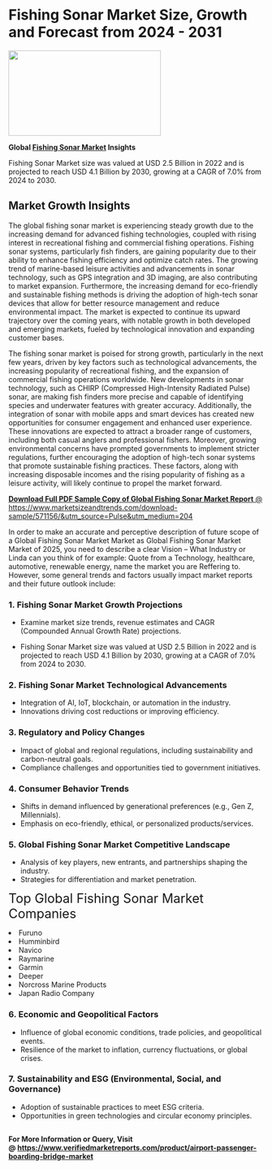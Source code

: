 <H1>Fishing Sonar Market Size, Growth and Forecast from 2024 - 2031</H1><img class="aligncenter size-medium wp-image-584254" src="https://thirdeyenews.in/wp-content/uploads/2024/09/Global-Market-Research-300x168.jpeg" alt="" width="300" height="168" /><p><strong>Global&nbsp;<a href="https://www.marketsizeandtrends.com/download-sample/571156/&amp;utm_source=Pulse&amp;utm_medium=204">Fishing Sonar Market</a> Insights</strong></p><p>Fishing Sonar Market size was valued at USD 2.5 Billion in 2022 and is projected to reach USD 4.1 Billion by 2030, growing at a CAGR of 7.0% from 2024 to 2030.</p><p><h2>Market Growth Insights</h2> <p>The global fishing sonar market is experiencing steady growth due to the increasing demand for advanced fishing technologies, coupled with rising interest in recreational fishing and commercial fishing operations. Fishing sonar systems, particularly fish finders, are gaining popularity due to their ability to enhance fishing efficiency and optimize catch rates. The growing trend of marine-based leisure activities and advancements in sonar technology, such as GPS integration and 3D imaging, are also contributing to market expansion. Furthermore, the increasing demand for eco-friendly and sustainable fishing methods is driving the adoption of high-tech sonar devices that allow for better resource management and reduce environmental impact. The market is expected to continue its upward trajectory over the coming years, with notable growth in both developed and emerging markets, fueled by technological innovation and expanding customer bases. <a href="#"></a></p> <p>The fishing sonar market is poised for strong growth, particularly in the next few years, driven by key factors such as technological advancements, the increasing popularity of recreational fishing, and the expansion of commercial fishing operations worldwide. New developments in sonar technology, such as CHIRP (Compressed High-Intensity Radiated Pulse) sonar, are making fish finders more precise and capable of identifying species and underwater features with greater accuracy. Additionally, the integration of sonar with mobile apps and smart devices has created new opportunities for consumer engagement and enhanced user experience. These innovations are expected to attract a broader range of customers, including both casual anglers and professional fishers. Moreover, growing environmental concerns have prompted governments to implement stricter regulations, further encouraging the adoption of high-tech sonar systems that promote sustainable fishing practices. These factors, along with increasing disposable incomes and the rising popularity of fishing as a leisure activity, will likely continue to propel the market forward. <a href="#"></p><p><span class=""><strong>Download Full PDF Sample Copy of Global Fishing Sonar Market Report</strong> @ <a href="https://www.marketsizeandtrends.com/download-sample/571156/&amp;utm_source=Pulse&amp;utm_medium=204" target="_blank">https://www.marketsizeandtrends.com/download-sample/571156/&amp;utm_source=Pulse&amp;utm_medium=204</a></span></p><p>In order to make an accurate and perceptive description of future scope of a Global&nbsp;Fishing Sonar Market Market as Global&nbsp;Fishing Sonar Market Market of 2025, you need to describe a clear Vision &ndash; What Industry or Linda can you think of for example: Quote from a Technology, healthcare, automotive, renewable energy, name the market you are Reffering to. However, some general trends and factors usually impact market reports and their future outlook include:</p><h3>1.&nbsp;<strong>Fishing Sonar Market Growth Projections</strong></h3><ul><li>Examine market size trends, revenue estimates and CAGR (Compounded Annual Growth Rate) projections.</li><li><p>Fishing Sonar Market size was valued at USD 2.5 Billion in 2022 and is projected to reach USD 4.1 Billion by 2030, growing at a CAGR of 7.0% from 2024 to 2030.</p></li></ul><h3>2.&nbsp;<strong>Fishing Sonar Market Technological Advancements</strong></h3><ul><li>Integration of AI, IoT, blockchain, or automation in the industry.</li><li>Innovations driving cost reductions or improving efficiency.</li></ul><h3>3.&nbsp;<strong>Regulatory and Policy Changes</strong></h3><ul><li>Impact of global and regional regulations, including sustainability and carbon-neutral goals.</li><li>Compliance challenges and opportunities tied to government initiatives.</li></ul><h3>4.&nbsp;<strong>Consumer Behavior Trends</strong></h3><ul><li>Shifts in demand influenced by generational preferences (e.g., Gen Z, Millennials).</li><li>Emphasis on eco-friendly, ethical, or personalized products/services.</li></ul><h3>5.&nbsp;<strong>Global Fishing Sonar Market Competitive Landscape</strong></h3><ul><li>Analysis of key players, new entrants, and partnerships shaping the industry.</li><li>Strategies for differentiation and market penetration.</li></ul><p data-pm-slice="1 1 []"><span style="color: inherit; font-family: inherit; font-size: 25px;">Top Global Fishing Sonar Market Companies</span></p><div class="" data-test-id=""><p><li>Furuno</li><li> Humminbird</li><li> Navico</li><li> Raymarine</li><li> Garmin</li><li> Deeper</li><li> Norcross Marine Products</li><li> Japan Radio Company</li></p></div><h3>6.&nbsp;<strong>Economic and Geopolitical Factors</strong></h3><ul><li>Influence of global economic conditions, trade policies, and geopolitical events.</li><li>Resilience of the market to inflation, currency fluctuations, or global crises.</li></ul><h3>7.&nbsp;<strong>Sustainability and ESG (Environmental, Social, and Governance)</strong></h3><ul><li>Adoption of sustainable practices to meet ESG criteria.</li><li>Opportunities in green technologies and circular economy principles.</li></ul><h2><strong style="font-size: 14px;">For More Information or Query, Visit @&nbsp;</strong><a style="background-color: #ffffff; font-size: 14px;" href="https://www.marketsizeandtrends.com/report/fishing-sonar-market/" target="_blank">https://www.verifiedmarketreports.com/product/airport-passenger-boarding-bridge-market</a></h2>
